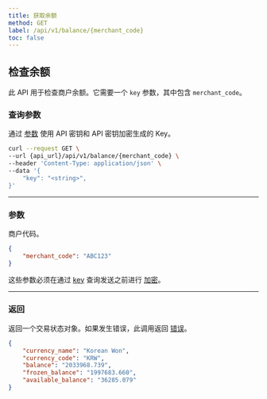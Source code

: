 ```yaml
---
title: 获取余额
method: GET
label: /api/v1/balance/{merchant_code}
toc: false
---
```


<x-row>
<x-col class="lg:max-w-md">

## 检查余额

此 API 用于检查商户余额。它需要一个 `key` 参数，其中包含 `merchant_code`。

### 查询参数

<x-properties>
  <x-property name="key" type="string" required>
  
  通过 [参数](#parameters) 使用 API 密钥和 API 密钥加密生成的 Key。
  </x-property>
</x-properties>

</x-col>
<x-col sticky>

```bash title="cURL"
curl --request GET \
--url {api_url}/api/v1/balance/{merchant_code} \
--header 'Content-Type: application/json' \
--data '{
    "key": "<string>",
}'
```

</x-col>
</x-row>

---

<x-row>
<x-col class="lg:max-w-md">

### 参数

<x-properties>
  <x-property name="merchant_code" type="string" required>
      商户代码。
  </x-property>
</x-properties>

</x-col>
<x-col sticky>

```json title="参数对象"
{
    "merchant_code": "ABC123"
}
```
这些参数必须在通过 [key](#query-parameters) 查询发送之前进行 [加密](/api/authentication)。

</x-col>
</x-row>

---

<x-row>
<x-col class="lg:max-w-md">

### 返回

返回一个交易状态对象。如果发生错误，此调用返回 [错误](/api/errors)。

</x-col>
<x-col sticky>

```json title="响应"
{
    "currency_name": "Korean Won",
    "currency_code": "KRW",
    "balance": "2033968.739",
    "frozen_balance": "1997683.660",
    "available_balance": "36285.079"
}
```

</x-col>
</x-row>